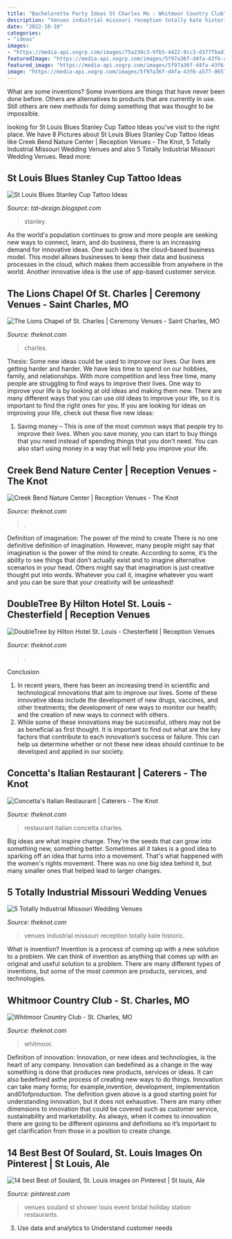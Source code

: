 ```yaml
---
title: "Bachelorette Party Ideas St Charles Mo : Whitmoor Country Club"
description: "Venues industrial missouri reception totally kate historic"
date: "2022-10-10"
categories:
- "ideas"
images:
- "https://media-api.xogrp.com/images/75a239c3-9fb5-4422-9cc3-d377fbad77a1~rs_2001.480.fit.jpg"
featuredImage: "https://media-api.xogrp.com/images/5f97a36f-d4fa-43f6-a577-065722577769~rs_768.h"
featured_image: "https://media-api.xogrp.com/images/5f97a36f-d4fa-43f6-a577-065722577769~rs_768.h"
image: "https://media-api.xogrp.com/images/5f97a36f-d4fa-43f6-a577-065722577769~rs_768.h"
---
```



What are some inventions?
Some inventions are things that have never been done before. Others are alternatives to products that are currently in use. Still others are new methods for doing something that was thought to be impossible.

	

		
looking for St Louis Blues Stanley Cup Tattoo Ideas you've visit to the right place. We have 8 Pictures about St Louis Blues Stanley Cup Tattoo Ideas like Creek Bend Nature Center | Reception Venues - The Knot, 5 Totally Industrial Missouri Wedding Venues and also 5 Totally Industrial Missouri Wedding Venues. Read more:
		
    
## St Louis Blues Stanley Cup Tattoo Ideas

<img loading=lazy src="https://bloximages.newyork1.vip.townnews.com/stltoday.com/content/tncms/assets/v3/editorial/d/af/dafc542b-5459-578b-abb0-26f4e60bbd3d/5d03b5476e587.image.jpg?resize=1200%2C758" onerror="this.onerror=null;this.src='https://tse1.mm.bing.net/th?id=OIP.uxCgQf_n4GPJFWt15YJuawHaEr&amp;pid=15.1';" alt="St Louis Blues Stanley Cup Tattoo Ideas">

_Source: tat-design.blogspot.com_

>stanley. 

	

As the world's population continues to grow and more people are seeking new ways to connect, learn, and do business, there is an increasing demand for innovative ideas. One such idea is the cloud-based business model. This model allows businesses to keep their data and business processes in the cloud, which makes them accessible from anywhere in the world. Another innovative idea is the use of app-based customer service.

    
## The Lions Chapel Of St. Charles | Ceremony Venues - Saint Charles, MO

<img loading=lazy src="https://media-api.xogrp.com/images/6993560c-5942-42f4-8711-4c9419b4a6c5~rs_640.480" onerror="this.onerror=null;this.src='https://tse1.mm.bing.net/th?id=OIP.FYGLXrC6W_X9XQZOIPY9ZAHaFj&amp;pid=15.1';" alt="The Lions Chapel of St. Charles | Ceremony Venues - Saint Charles, MO">

_Source: theknot.com_

>charles. 

	

Thesis: Some new ideas could be used to improve our lives.
Our lives are getting harder and harder. We have less time to spend on our hobbies, family, and relationships. With more competition and less free time, many people are struggling to find ways to improve their lives. One way to improve your life is by looking at old ideas and making them new. There are many different ways that you can use old ideas to improve your life, so it is important to find the right ones for you. If you are looking for ideas on improving your life, check out these five new ideas: 
1) Saving money – This is one of the most common ways that people try to improve their lives. When you save money, you can start to buy things that you need instead of spending things that you don't need. You can also start using money in a way that will help you improve your life.

    
## Creek Bend Nature Center | Reception Venues - The Knot

<img loading=lazy src="https://media-api.xogrp.com/images/db539196-3425-4873-9a0e-10199b5a5969~rs_320.480" onerror="this.onerror=null;this.src='https://tse3.mm.bing.net/th?id=OIP.5rCr7LyvlGQcLGEWcHv68gAAAA&amp;pid=15.1';" alt="Creek Bend Nature Center | Reception Venues - The Knot">

_Source: theknot.com_

>. 

	

Definition of imagination: The power of the mind to create
There is no one definitive definition of imagination. However, many people might say that imagination is the power of the mind to create. According to some, it’s the ability to see things that don’t actually exist and to imagine alternative scenarios in your head. Others might say that imagination is just creative thought put into words. Whatever you call it, imagine whatever you want and you can be sure that your creativity will be unleashed!

    
## DoubleTree By Hilton Hotel St. Louis - Chesterfield | Reception Venues

<img loading=lazy src="https://media-api.xogrp.com/images/b6d2892d-8bee-489d-9817-72097021c74a~rs_717.480" onerror="this.onerror=null;this.src='https://tse2.mm.bing.net/th?id=OIP.2c7r4BP8rA5GAhtaxF7UXwHaE9&amp;pid=15.1';" alt="DoubleTree by Hilton Hotel St. Louis - Chesterfield | Reception Venues">

_Source: theknot.com_

>. 

	

Conclusion
1. In recent years, there has been an increasing trend in scientific and technological innovations that aim to improve our lives. Some of these innovative ideas include the development of new drugs, vaccines, and other treatments; the development of new ways to monitor our health; and the creation of new ways to connect with others.
2. While some of these innovations may be successful, others may not be as beneficial as first thought. It is important to find out what are the key factors that contribute to each innovation’s success or failure. This can help us determine whether or not these new ideas should continue to be developed and applied in our society.

    
## Concetta&#039;s Italian Restaurant | Caterers - The Knot

<img loading=lazy src="https://media-api.xogrp.com/images/fbafdc61-ba9c-4568-980e-60198ecb219f~rs_640.480" onerror="this.onerror=null;this.src='https://tse4.mm.bing.net/th?id=OIP.SCGlIfk92tydHnvAjDvULgAAAA&amp;pid=15.1';" alt="Concetta&#039;s Italian Restaurant | Caterers - The Knot">

_Source: theknot.com_

>restaurant italian concetta charles. 

	

Big ideas are what inspire change. They're the seeds that can grow into something new, something better. Sometimes all it takes is a good idea to sparking off an idea that turns into a movement. That's what happened with the women's rights movement. There was no one big idea behind it, but many smaller ones that helped lead to larger changes.

    
## 5 Totally Industrial Missouri Wedding Venues

<img loading=lazy src="https://media-api.xogrp.com/images/5f97a36f-d4fa-43f6-a577-065722577769~rs_768.h" onerror="this.onerror=null;this.src='https://tse1.mm.bing.net/th?id=OIP.bAX_b09VfBNC79L4fG8eIwHaFj&amp;pid=15.1';" alt="5 Totally Industrial Missouri Wedding Venues">

_Source: theknot.com_

>venues industrial missouri reception totally kate historic. 

	

What is invention?
Invention is a process of coming up with a new solution to a problem. We can think of invention as anything that comes up with an original and useful solution to a problem. There are many different types of inventions, but some of the most common are products, services, and technologies.

    
## Whitmoor Country Club - St. Charles, MO

<img loading=lazy src="https://media-api.xogrp.com/images/75a239c3-9fb5-4422-9cc3-d377fbad77a1~rs_2001.480.fit.jpg" onerror="this.onerror=null;this.src='https://tse1.mm.bing.net/th?id=OIP.pGlotLaL7Nc8Aius8pJIwgAAAA&amp;pid=15.1';" alt="Whitmoor Country Club - St. Charles, MO">

_Source: theknot.com_

>whitmoor. 

	

Definition of innovation:
Innovation, or new ideas and technologies, is the heart of any company. Innovation can bedefined as a change in the way something is done that produces new products, services or ideas. It can also bedefined asthe process of creating new ways to do things. Innovation can take many forms; for example,invention, development, implementation and01ofproduction.
The definition given above is a good starting point for understanding innovation, but it does not exhaustive. There are many other dimensions to innovation that could be covered such as customer service, sustainability and marketability. As always, when it comes to innovation there are going to be different opinions and definitions so it’s important to get clarification from those in a position to create change.

    
## 14 Best Best Of Soulard, St. Louis Images On Pinterest | St Louis, Ale

<img loading=lazy src="https://i.pinimg.com/736x/d3/14/72/d31472995b3cdfca83b3139becb9e215--event-ideas-party-venues.jpg" onerror="this.onerror=null;this.src='https://tse1.mm.bing.net/th?id=OIP.o65k6E-MbNJXifrRyXcD5wAAAA&amp;pid=15.1';" alt="14 best Best of Soulard, St. Louis images on Pinterest | St louis, Ale">

_Source: pinterest.com_

>venues soulard st shower louis event bridal holiday station restaurants. 

	

3. Use data and analytics to Understand customer needs 

